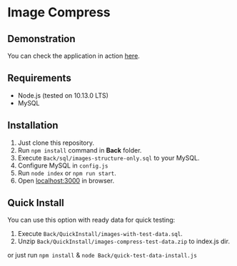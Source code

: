 # Image Compress
## Demonstration
You can check the application in action [here](https://dny.pp.ua/compress/).

## Requirements
* Node.js (tested on 10.13.0 LTS)
* MySQL

## Installation
1. Just clone this repository.
2. Run `npm install` command in **Back** folder.
3. Execute `Back/sql/images-structure-only.sql` to your MySQL.
4. Configure MySQL in `config.js`
6. Run `node index` or `npm run start`.
7. Open [localhost:3000](http://localhost:3000/) in browser.

## Quick Install
You can use this option with ready data for quick testing:

1. Execute `Back/QuickInstall/images-with-test-data.sql`.
2. Unzip `Back/QuickInstall/images-compress-test-data.zip` to index.js dir.

or just run `npm install` & `node Back/quick-test-data-install.js`

